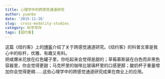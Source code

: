 ```yaml
---
title: 心理学中的跨感觉通道研究
author: yuanbo
date: '2015-11-26'
slug:  cross-modality-studies
category: 科学写作  
tags: [纽约客]
---
```


这篇《纽约客》上的[博客][1]介绍了关于跨感觉通道研究。《纽约客》的科普文章是我心中的标杆，优雅、有趣又有料。		
把咸爆米花放在红色罐子里，你吃起来会觉得是甜的；草莓慕斯装在白色而非黑色容器里，你会觉得更甜；马克杯里的咖啡比玻璃杯里的口感更醇；酸奶杯子重量增加你会觉得更稠……这些心理学中的跨感觉通道研究成果在商业上的应用。


[1]:	[http://www.newyorker.com/magazine/2015/11/02/accounting-for-taste]